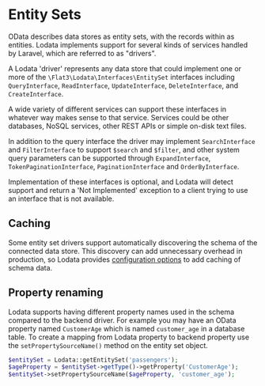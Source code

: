 # Entity Sets

OData describes data stores as entity sets, with the records within as entities.
Lodata implements support for several kinds of services handled by Laravel, which are referred to as "drivers".

A Lodata 'driver' represents any data store that could implement one or more of the `\Flat3\Lodata\Interfaces\EntitySet` interfaces
including `QueryInterface`, `ReadInterface`, `UpdateInterface`, `DeleteInterface`, and `CreateInterface`.

A wide variety of different services can support these interfaces in whatever way makes sense to that service. Services could be
other databases, NoSQL services, other REST APIs or simple on-disk text files.

In addition to the query
interface the driver may implement `SearchInterface` and `FilterInterface` to support `$search` and `$filter`, and other system
query parameters can be supported through `ExpandInterface`, `TokenPaginationInterface`, `PaginationInterface` and `OrderByInterface`.

Implementation of these interfaces is optional, and Lodata will detect support and return a 'Not Implemented' exception
to a client trying to use an interface that is not available.

## Caching

Some entity set drivers support automatically discovering the schema of the connected data store. This discovery can
add unnecessary overhead in production, so Lodata provides [configuration options](/getting-started/configuration)
to add caching of schema data.

## Property renaming

Lodata supports having different property names used in the schema compared to the backend driver. For example you
may have an OData property named `CustomerAge` which is named `customer_age` in a database table. To create a mapping
from Lodata property to backend property use the `setPropertySourceName()` method on the entity set object.

```php
$entitySet = Lodata::getEntitySet('passengers');
$ageProperty = $entitySet->getType()->getProperty('CustomerAge');
$entitySet->setPropertySourceName($ageProperty, 'customer_age');
```

